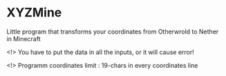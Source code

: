 # XYZMine
Little program that transforms your coordinates from Otherwrold to Nether in Minecraft


<!> You have to put the data in all the inputs, or it will cause error!



<!> Programm coordinates limit : 19-chars in every coordinates line
